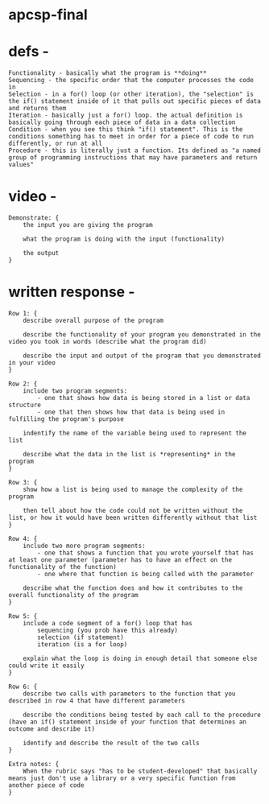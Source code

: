 # apcsp-final

# defs - 
    Functionality - basically what the program is **doing**
    Sequencing - the specific order that the computer processes the code in
    Selection - in a for() loop (or other iteration), the "selection" is the if() statement inside of it that pulls out specific pieces of data and returns them
    Iteration - basically just a for() loop. the actual definition is basically going through each piece of data in a data collection
    Condition - when you see this think "if() statement". This is the conditions something has to meet in order for a piece of code to run differently, or run at all
    Procedure - this is literally just a function. Its defined as "a named group of programming instructions that may have parameters and return values"

# video - 
    Demonstrate: {
        the input you are giving the program

        what the program is doing with the input (functionality)

        the output
    }

# written response - 
    Row 1: {
        describe overall purpose of the program

        describe the functionality of your program you demonstrated in the video you took in words (describe what the program did)

        describe the input and output of the program that you demonstrated in your video
    }
    
    Row 2: {
        include two program segments:
            - one that shows how data is being stored in a list or data structure
            - one that then shows how that data is being used in fulfilling the program's purpose
        
        indentify the name of the variable being used to represent the list

        describe what the data in the list is *representing* in the program
    }

    Row 3: {
        show how a list is being used to manage the complexity of the program

        then tell about how the code could not be written without the list, or how it would have been written differently without that list
    }

    Row 4: {
        include two more program segments:
            - one that shows a function that you wrote yourself that has at least one parameter (parameter has to have an effect on the functionality of the function)
            - one where that function is being called with the parameter
        
        describe what the function does and how it contributes to the overall functionality of the program
    }

    Row 5: {
        include a code segment of a for() loop that has 
            sequencing (you prob have this already)
            selection (if statement)
            iteration (is a for loop)
        
        explain what the loop is doing in enough detail that someone else could write it easily
    }

    Row 6: {
        describe two calls with parameters to the function that you described in row 4 that have different parameters
        
        describe the conditions being tested by each call to the procedure (have an if() statement inside of your function that determines an outcome and describe it)
        
        identify and describe the result of the two calls
    }
    
    Extra notes: {
        When the rubric says "has to be student-developed" that basically means just don't use a library or a very specific function from another piece of code
    }
    
